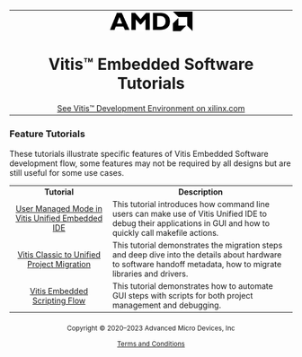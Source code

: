 <table class="sphinxhide" width="100%">
 <tr>
   <td align="center"><img src="https://raw.githubusercontent.com/Xilinx/Image-Collateral/main/xilinx-logo.png" width="30%"/><h1>Vitis™ Embedded Software Tutorials</h1>
   <a href="https://www.xilinx.com/products/design-tools/vitis.html">See Vitis™ Development Environment on xilinx.com</a>  </td>
 </tr>
</table>


### Feature Tutorials

These tutorials illustrate specific features of Vitis Embedded Software development flow, some features may not be required by all designs but are still useful for some use cases.

 <table style="width:100%">
 <tr>
 <td width="35%" align="center"><b>Tutorial</b>
 <td width="65%" align="center"><b>Description</b>
 </tr>
 <tr>
 <td align="center"><a href="./01-user_managed_mode/">User Managed Mode in Vitis Unified Embedded IDE</a></td>
 <td>This tutorial introduces how command line users can make use of Vitis Unified IDE to debug their applications in GUI and how to quickly call makefile actions.</td>
 </tr>
 <tr>
 <td align="center"><a href="./03-vitis_classic_to_unified_migration/">Vitis Classic to Unified Project Migration</a></td>
 <td>This tutorial demonstrates the migration steps and deep dive into the details about hardware to software handoff metadata, how to migrate libraries and drivers.</td>
 </tr>
 <tr>
 <td align="center"><a href="./04-vitis_scripting_flows/">Vitis Embedded Scripting Flow</a></td>
 <td>This tutorial demonstrates how to automate GUI steps with scripts for both project management and debugging.</td>
 </tr>
 </table>


<p class="sphinxhide" align="center"><sub>Copyright © 2020–2023 Advanced Micro Devices, Inc</sub></p>

<p class="sphinxhide" align="center"><sup><a href="https://www.amd.com/en/corporate/copyright">Terms and Conditions</a></sup></p>
